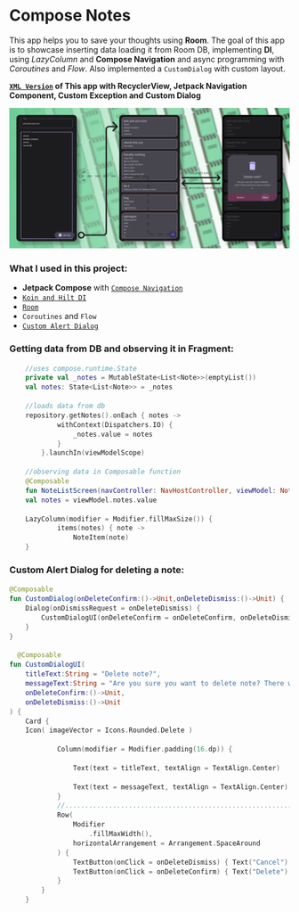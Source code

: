 # Compose Notes

This app helps you to save your thoughts using **Room**. The goal of this app is to
showcase inserting data loading it from Room DB, implementing **DI**, using *LazyColumn* and **Compose Navigation** and async programming with *Coroutines* and *Flow*.
Also implemented a `CustomDialog` with custom layout.

**[`XML Version`](https://github.com/uselesscherry/Notato) of This app with RecyclerView, Jetpack Navigation Component, Custom Exception and Custom Dialog**

<img src="screenshots/composeNotes.png"/>

### What I used in this project:

- **Jetpack Compose** with [`Compose Navigation`](app/src/main/java/com/cherry/composenotes/presentation/screens/navigation)
- [`Koin and Hilt DI`](app/src/main/java/com/cherry/composenotes/di)
- [`Room`](app/src/main/java/com/cherry/composenotes/data/local)
- `Coroutines` and `Flow`
- [`Custom Alert Dialog`](app/src/main/java/com/cherry/composenotes/presentation/components/CustomDialogAlert.kt)

### Getting data from DB and observing it in Fragment:

``` kotlin
    //uses compose.runtime.State
    private val _notes = MutableState<List<Note>>(emptyList())
    val notes: State<List<Note>> = _notes
    
    //loads data from db
    repository.getNotes().onEach { notes ->
            withContext(Dispatchers.IO) {
                _notes.value = notes
            }
        }.launchIn(viewModelScope)
        
    //observing data in Composable function
    @Composable
    fun NoteListScreen(navController: NavHostController, viewModel: NoteViewModel) {
    val notes = viewModel.notes.value
    
    LazyColumn(modifier = Modifier.fillMaxSize()) {
            items(notes) { note ->
                NoteItem(note)
    }
```
### Custom Alert Dialog for deleting a note:

``` kotlin
@Composable
fun CustomDialog(onDeleteConfirm:()->Unit,onDeleteDismiss:()->Unit) {
    Dialog(onDismissRequest = onDeleteDismiss) {
        CustomDialogUI(onDeleteConfirm = onDeleteConfirm, onDeleteDismiss = onDeleteDismiss)
    }
}

  @Composable
fun CustomDialogUI(
    titleText:String = "Delete note?",
    messageText:String = "Are you sure you want to delete note? There will be no way to restore it.",
    onDeleteConfirm:()->Unit,
    onDeleteDismiss:()->Unit
) {
    Card {
    Icon( imageVector = Icons.Rounded.Delete )

            Column(modifier = Modifier.padding(16.dp)) {
            
                Text(text = titleText, textAlign = TextAlign.Center)
                
                Text(text = messageText, textAlign = TextAlign.Center)
            }
            //.......................................................................
            Row(
                Modifier
                    .fillMaxWidth(),
                horizontalArrangement = Arrangement.SpaceAround
            ) {
                TextButton(onClick = onDeleteDismiss) { Text("Cancel") }
                TextButton(onClick = onDeleteConfirm) { Text("Delete") }
            }
        }
    }
    
```
